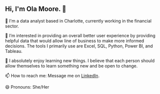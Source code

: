 ## Hi, I'm Ola Moore. 👋

💼 I'm a data analyst based in Charlotte, currently working in the financial sector.

👀 I’m interested in providing an overall better user experience by providing helpful data that would allow line of business to make more informed decisions.  The tools I primarily use are Excel, SQL, Python, Power BI, and Tableau.

💞️ I absolutely enjoy learning new things.  I believe that each person should allow themselves to learn something new and be open to change.

📫 How to reach me: Message me on <a href="www.linkedin.com/in/ola-e-moore">LinkedIn</a>.

😄 Pronouns: She/Her

<!--
**olaemoore/olaemoore** is a ✨ _special_ ✨ repository because its `README.md` (this file) appears on your GitHub profile.

Here are some ideas to get you started:

- 🔭 I’m currently working on ...
- 🌱 I’m currently learning ...
- 👯 I’m looking to collaborate on ...
- 🤔 I’m looking for help with ...
- 💬 Ask me about ...
- 📫 How to reach me: ...
- 😄 Pronouns: ...
- ⚡ Fun fact: ...
-->
